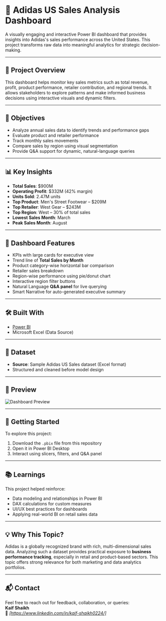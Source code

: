 # 🧠 Adidas US Sales Analysis Dashboard

A visually engaging and interactive Power BI dashboard that provides insights into Adidas's sales performance across the United States. This project transforms raw data into meaningful analytics for strategic decision-making.

---

## 📌 Project Overview

This dashboard helps monitor key sales metrics such as total revenue, profit, product performance, retailer contribution, and regional trends. It allows stakeholders to explore patterns and make informed business decisions using interactive visuals and dynamic filters.

---

## 🎯 Objectives

- Analyze annual sales data to identify trends and performance gaps  
- Evaluate product and retailer performance  
- Track monthly sales movements  
- Compare sales by region using visual segmentation  
- Provide Q&A support for dynamic, natural-language queries  

---

## 📊 Key Insights

- **Total Sales**: $900M  
- **Operating Profit**: $332M (42% margin)  
- **Units Sold**: 2.47M units  
- **Top Product**: Men's Street Footwear – $209M  
- **Top Retailer**: West Gear – $243M  
- **Top Region**: West – 30% of total sales  
- **Lowest Sales Month**: March  
- **Peak Sales Month**: August  

---

## 🧩 Dashboard Features

- KPIs with large cards for executive view  
- Trend line of **Total Sales by Month**  
- Product category-wise horizontal bar comparison  
- Retailer sales breakdown  
- Region-wise performance using pie/donut chart  
- Interactive region filter buttons  
- Natural Language **Q&A panel** for live querying  
- Smart Narrative for auto-generated executive summary  

---

## 🛠️ Built With

- [Power BI](https://powerbi.microsoft.com/)  
- Microsoft Excel (Data Source)

---

## 📁 Dataset

- **Source**: Sample Adidas US Sales dataset (Excel format)
- Structured and cleaned before model design

---

## 📸 Preview

![Dashboard Preview](./your-dashboard-image.png)

---

## 🚀 Getting Started

To explore this project:
1. Download the `.pbix` file from this repository  
2. Open it in Power BI Desktop  
3. Interact using slicers, filters, and Q&A panel

---

## 📚 Learnings

This project helped reinforce:
- Data modeling and relationships in Power BI  
- DAX calculations for custom measures  
- UI/UX best practices for dashboards  
- Applying real-world BI on retail sales data  

---

## 💡 Why This Topic?

Adidas is a globally recognized brand with rich, multi-dimensional sales data. Analyzing such a dataset provides practical exposure to **business performance tracking**, especially in retail and product-based sectors. This topic offers strong relevance for both marketing and data analytics portfolios.

---

## 📬 Contact

Feel free to reach out for feedback, collaboration, or queries:  
**Kaif Shaikh**  
📧 *[https://www.linkedin.com/in/kaif-shaikh0224/]*
